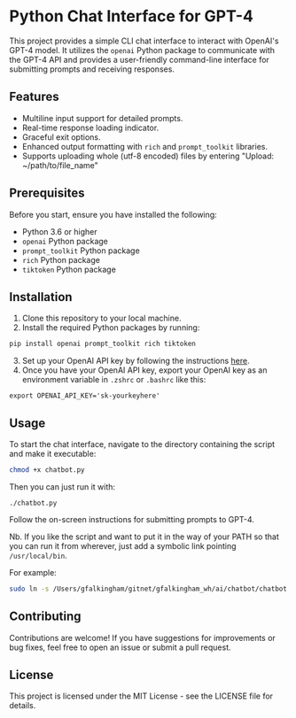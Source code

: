 # Python Chat Interface for GPT-4

This project provides a simple CLI chat interface to interact with OpenAI's GPT-4 model. It utilizes the `openai` Python package to communicate with the GPT-4 API and provides a user-friendly command-line interface for submitting prompts and receiving responses.

## Features

- Multiline input support for detailed prompts.
- Real-time response loading indicator.
- Graceful exit options.
- Enhanced output formatting with `rich` and `prompt_toolkit` libraries.
- Supports uploading whole (utf-8 encoded) files by entering "Upload: ~/path/to/file_name"

## Prerequisites

Before you start, ensure you have installed the following:
- Python 3.6 or higher
- `openai` Python package
- `prompt_toolkit` Python package
- `rich` Python package
- `tiktoken` Python package

## Installation

1. Clone this repository to your local machine.
2. Install the required Python packages by running:

```bash
pip install openai prompt_toolkit rich tiktoken
```

3. Set up your OpenAI API key by following the instructions [here](https://openai.com/api/).
4. Once you have your OpenAI API key, export your OpenAI key as an environment variable in `.zshrc` or `.bashrc` like this:

```
export OPENAI_API_KEY='sk-yourkeyhere'
```

## Usage

To start the chat interface, navigate to the directory containing the script and make it executable:

```bash
chmod +x chatbot.py
```

Then you can just run it with: 

```
./chatbot.py
```

Follow the on-screen instructions for submitting prompts to GPT-4.

Nb. If you like the script and want to put it in the way of your PATH so that you can run it from wherever, just add a symbolic link pointing `/usr/local/bin`.

For example: 

```bash
sudo ln -s /Users/gfalkingham/gitnet/gfalkingham_wh/ai/chatbot/chatbot.py /usr/local/bin/chatbot
```

## Contributing

Contributions are welcome! If you have suggestions for improvements or bug fixes, feel free to open an issue or submit a pull request.

## License

This project is licensed under the MIT License - see the LICENSE file for details.

